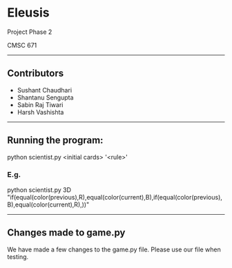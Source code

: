 # Eleusis

Project Phase 2

CMSC 671

-----------------------------------------------
## Contributors

- Sushant Chaudhari
- Shantanu Sengupta
- Sabin Raj Tiwari
- Harsh Vashishta

-----------------------------------------------
## Running the program:

python scientist.py \<initial cards\> '\<rule\>'

### E.g.

python scientist.py 3D "if(equal(color(previous),R),equal(color(current),B),if(equal(color(previous),B),equal(color(current),R),))"

-----------------------------------------------
## Changes made to game.py

We have made a few changes to the game.py file. Please use our file when testing.
